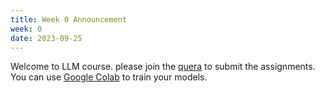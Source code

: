 ```yaml
---
title: Week 0 Announcement
week: 0
date: 2023-09-25
---
```


Welcome to LLM course. please join the [quera](https://quera.org/course/add_to_course/course/14991/) to submit the assignments.
You can use [Google Colab](https://colab.research.google.com) to train your models.